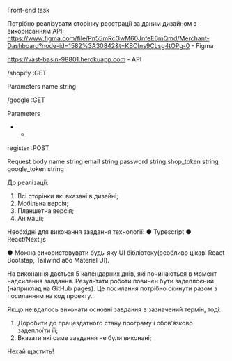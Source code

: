 Front-end task

Потрібно реалізувати сторінку реєстрації за даним дизайном з викорисанням API:
https://www.figma.com/file/Pn55mRcGwM60JnfeE6mQmd/Merchant-Dashboard?node-id=1582%3A30842&t=KBOIns9CLsg4tOPg-0 -
Figma

https://vast-basin-98801.herokuapp.com - API

/shopify :GET

Parameters name string

/google :GET

Parameters

- -

register :POST

Request body name string email string password string shop_token string
google_token string

До реалізації:

1. Всі сторінки які вказані в дизайні;
2. Мобільна версія;
3. Планшетна версія;
4. Анімації;

Необхідні для виконання завдання технології: ● Typescript ● React/Next.js

● Можна використовувати будь-яку UI бібліотеку(особливо цікаві React Bootstap,
Tailwind або Material UI).

На виконання дається 5 календарних днів, які починаються в момент надсилання
завдання. Результати роботи повинен бути задеплоєний (наприклад на GitHub
pages). Це посилання потрібно скинути разом з посиланням на код проекту.

Якщо не вдалось виконати основні завдання в зазначений термін, тоді:

1. Доробити до працездатного стану програму і обовʼязково задеплоїти її;
2. Вказати які саме завдання не були виконані;

Нехай щастить!
